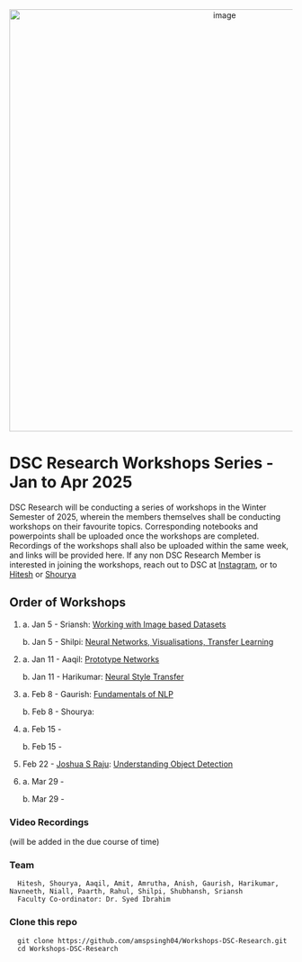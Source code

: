 <div align="center">
  <img src="https://github.com/user-attachments/assets/83f5452b-dc87-4a65-839a-c7c98806135b" alt="image" width="750">
</div>

# DSC Research Workshops Series - Jan to Apr 2025

DSC Research will be conducting a series of workshops in the Winter Semester of 2025, wherein the members themselves shall be conducting workshops on their favourite topics.
Corresponding notebooks and powerpoints shall be uploaded once the workshops are completed. Recordings of the workshops shall also be uploaded within the same week, and links will be provided here.
If any non DSC Research Member is interested in joining the workshops, reach out to DSC at [Instagram](https://www.instagram.com/datascienceclub.vitc/), or to [Hitesh](https://www.linkedin.com/in/hiteshkrishna07) or [Shourya](https://www.linkedin.com/in/amspsingh04)

## Order of Workshops
  1. a. Jan 5  - Sriansh: [Working with Image based Datasets](https://github.com/amspsingh04/Workshops-DSC-Research/blob/main/Sriansh%20-%20Work%20on%20Data.ipynb)

     b. Jan 5  - Shilpi: [Neural Networks, Visualisations, Transfer Learning](https://github.com/amspsingh04/Workshops-DSC-Research/blob/main/Shilpi%20-%20workshop-nn%20visualisation.ipynb)
  2. a. Jan 11 - Aaqil: [Prototype Networks](https://github.com/amspsingh04/Workshops-DSC-Research/blob/main/Aaqil%20-%20prototype.ipynb)

     b. Jan 11 - Harikumar: [Neural Style Transfer](https://github.com/amspsingh04/Workshops-DSC-Research/blob/main/Harikumar%20-%20workshop-nst.ipynb)
  3. a. Feb 8  - Gaurish: [Fundamentals of NLP](https://github.com/DSC-Research/Workshops/blob/main/GAURISH%20WORKSHOP.ipynb)

     b. Feb 8  - Shourya:
  4. a. Feb 15 -

     b. Feb 15 -
     
  6. Feb 22 - [Joshua S Raju](https://github.com/JoshuaR26): [Understanding Object Detection](https://github.com/amspsingh04/Workshops-DSC-Research/blob/main/object_detection)

  7. a. Mar 29 -

     b. Mar 29 -
     
### Video Recordings 
(will be added in the due course of time)

### Team
      Hitesh, Shourya, Aaqil, Amit, Amrutha, Anish, Gaurish, Harikumar, Navneeth, Niall, Paarth, Rahul, Shilpi, Shubhansh, Sriansh
      Faculty Co-ordinator: Dr. Syed Ibrahim
### Clone this repo
      git clone https://github.com/amspsingh04/Workshops-DSC-Research.git
      cd Workshops-DSC-Research
      

